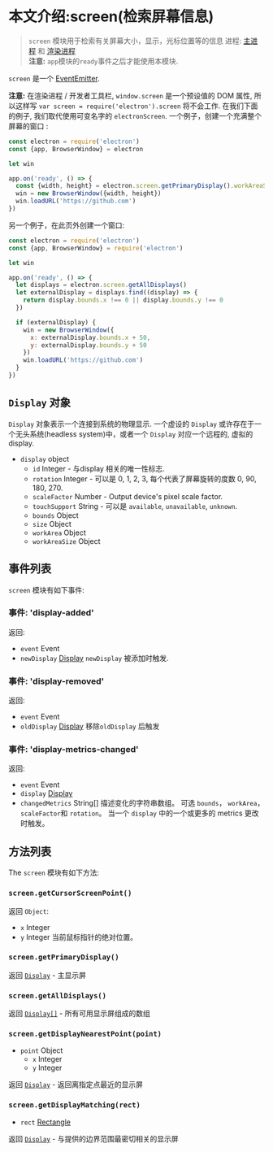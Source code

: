 # 本文介绍:screen(检索屏幕信息)

> `screen` 模块用于检索有关屏幕大小，显示，光标位置等的信息
进程: [主进程](../glossary.md#main-process) 和 [渲染进程](../glossary.md#renderer-process)        
**注意:** `app`模块的`ready`事件之后才能使用本模块.

`screen` 是一个 [EventEmitter](https://nodejs.org/api/events.html#events_class_eventemitter).

 **注意:** 在渲染进程 / 开发者工具栏, `window.screen` 是一个预设值的 DOM
属性, 所以这样写 `var screen = require('electron').screen` 将不会工作.
在我们下面的例子, 我们取代使用可变名字的 `electronScreen`.
一个例子，创建一个充满整个屏幕的窗口 :

```javascript
const electron = require('electron')
const {app, BrowserWindow} = electron

let win

app.on('ready', () => {
  const {width, height} = electron.screen.getPrimaryDisplay().workAreaSize
  win = new BrowserWindow({width, height})
  win.loadURL('https://github.com')
})
```

另一个例子，在此页外创建一个窗口:

```javascript
const electron = require('electron')
const {app, BrowserWindow} = require('electron')

let win

app.on('ready', () => {
  let displays = electron.screen.getAllDisplays()
  let externalDisplay = displays.find((display) => {
    return display.bounds.x !== 0 || display.bounds.y !== 0
  })

  if (externalDisplay) {
    win = new BrowserWindow({
      x: externalDisplay.bounds.x + 50,
      y: externalDisplay.bounds.y + 50
    })
    win.loadURL('https://github.com')
  }
})
```
## `Display` 对象

`Display` 对象表示一个连接到系统的物理显示. 一个虚设的 `Display` 或许存在于一个无头系统(headless system)中，或者一个 `Display` 对应一个远程的, 虚拟的display.

* `display` object
  * `id` Integer - 与display 相关的唯一性标志.
  * `rotation` Integer - 可以是 0, 1, 2, 3, 每个代表了屏幕旋转的度数 0, 90, 180, 270.
  * `scaleFactor` Number - Output device's pixel scale factor.
  * `touchSupport` String - 可以是 `available`, `unavailable`, `unknown`.
  * `bounds` Object
  * `size` Object
  * `workArea` Object
  * `workAreaSize` Object
  
## 事件列表

`screen` 模块有如下事件:

### 事件: 'display-added'
返回:
* `event` Event
* `newDisplay` [Display](structures/display.md)
`newDisplay` 被添加时触发.

### 事件: 'display-removed'
返回:
* `event` Event
* `oldDisplay` [Display](structures/display.md)
移除`oldDisplay` 后触发

### 事件: 'display-metrics-changed'
返回:
* `event` Event
* `display` [Display](structures/display.md)
* `changedMetrics` String[]  描述变化的字符串数组。
   可选 `bounds`， `workArea`， `scaleFactor`和 `rotation`。
当一个 `display` 中的一个或更多的 metrics 更改时触发。



## 方法列表
The `screen` 模块有如下方法:

### `screen.getCursorScreenPoint()`
返回 `Object`:
* `x` Integer
* `y` Integer
当前鼠标指针的绝对位置。

### `screen.getPrimaryDisplay()`
返回 [`Display`](structures/display.md) - 主显示屏

### `screen.getAllDisplays()`

返回 [`Display[]`](structures/display.md) - 所有可用显示屏组成的数组

### `screen.getDisplayNearestPoint(point)`

* `point` Object
  * `x` Integer
  * `y` Integer

返回 [`Display`](structures/display.md) - 返回离指定点最近的显示屏

### `screen.getDisplayMatching(rect)`

* `rect` [Rectangle](structures/rectangle.md)

返回 [`Display`](structures/display.md) - 与提供的边界范围最密切相关的显示屏
